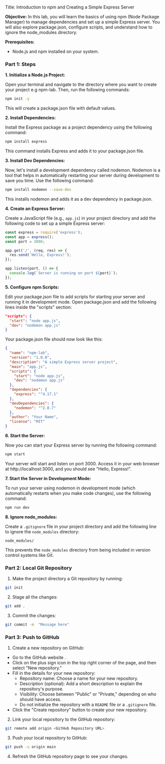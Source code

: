 

Title: Introduction to npm and Creating a Simple Express Server

**Objective:** In this lab, you will learn the basics of using npm (Node Package Manager) to manage dependencies and set up a simple Express server. You will also explore package.json, configure scripts, and understand how to ignore the node_modules directory.

**Prerequisites:**
- Node.js and npm installed on your system.

### Part 1: Steps

**1. Initialize a Node.js Project:**

Open your terminal and navigate to the directory where you want to create your project e.g npm-lab. Then, run the following commands:

```bash
npm init -y
```

This will create a package.json file with default values.

**2. Install Dependencies:**

Install the Express package as a project dependency using the following command:

```bash
npm install express
```

This command installs Express and adds it to your package.json file.

**3. Install Dev Dependencies:**

Now, let's install a development dependency called nodemon. Nodemon is a tool that helps in automatically restarting your server during development to save you time. Use the following command:

```bash
npm install nodemon --save-dev
```

This installs nodemon and adds it as a dev dependency in package.json.

**4. Create an Express Server:**

Create a JavaScript file (e.g., `app.js`) in your project directory and add the following code to set up a simple Express server:

```javascript
const express = require('express');
const app = express();
const port = 3000;

app.get('/', (req, res) => {
  res.send('Hello, Express!');
});

app.listen(port, () => {
  console.log(`Server is running on port ${port}`);
});
```

**5. Configure npm Scripts:**

Edit your package.json file to add scripts for starting your server and running it in development mode. Open package.json and add the following lines inside the "scripts" section:

```json
"scripts": {
  "start": "node app.js",
  "dev": "nodemon app.js"
}
```

Your package.json file should now look like this:

```json
{
  "name": "npm-lab",
  "version": "1.0.0",
  "description": "A simple Express server project",
  "main": "app.js",
  "scripts": {
    "start": "node app.js",
    "dev": "nodemon app.js"
  },
  "dependencies": {
    "express": "^4.17.1"
  },
  "devDependencies": {
    "nodemon": "^2.0.7"
  },
  "author": "Your Name",
  "license": "MIT"
}
```

**6. Start the Server:**

Now you can start your Express server by running the following command:

```bash
npm start
```

Your server will start and listen on port 3000. Access it in your web browser at http://localhost:3000, and you should see "Hello, Express!".

**7. Start the Server in Development Mode:**

To run your server using nodemon in development mode (which automatically restarts when you make code changes), use the following command:

```bash
npm run dev
```

**8. Ignore node_modules:**

Create a `.gitignore` file in your project directory and add the following line to ignore the `node_modules` directory:

```
node_modules/
```

This prevents the `node_modules` directory from being included in version control systems like Git.


### Part 2: Local Git Repository

1. Make the project directory a Git repository by running:

```bash
git init
```

2. Stage all the changes:

```bash
git add .
```

3. Commit the changes:

```bash
git commit -m  "Message here"

```

### Part 3: Push to GitHub

1. Create a new repository on GitHub:

- Go to the GitHub website .
- Click on the plus sign icon in the top right corner of the page, and then select "New repository."
- Fill in the details for your new repository:
   - Repository name: Choose a name for your new repository.
   - Description (optional): Add a short description to explain the repository's purpose.
   - Visibility: Choose between "Public" or "Private," depending on who should have access.
   - Do not initialize the repository with a `README` file or a `.gitignore` file.
- Click the "Create repository" button to create your new repository.


2. Link your local repository to the GitHub repository:

```bash
git remote add origin <GitHub Repository URL>
```

3. Push your local repository to GitHub:

```bash
git push -u origin main
```

4. Refresh the GitHub repository page to see your changes.


